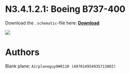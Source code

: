 # N3.4.1.2.1: Boeing B737-400

Download the `.schematic`-file here: **[Download](https://bte-n.github.io/resources/N3/4/1/B734.schematic)**

![](https://bte-n.github.io/resources/N3/4/1/734-boe.png)  

# Authors

Blank plane: `Airplaneguy9#8110 (497014954935713802)`    
